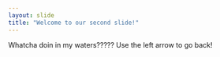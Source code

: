 ```yaml
---
layout: slide
title: "Welcome to our second slide!"
---
```

Whatcha doin in my waters?????
Use the left arrow to go back!
